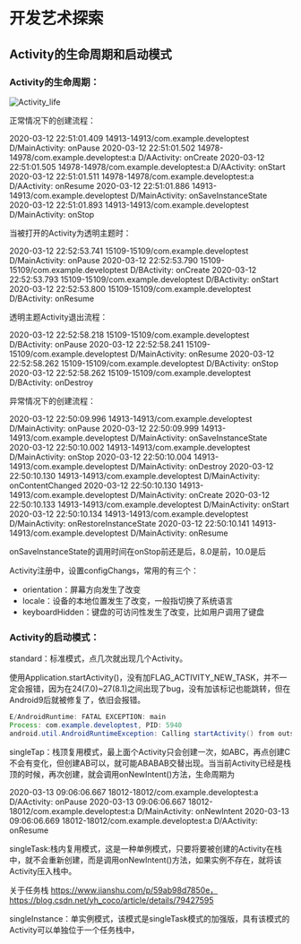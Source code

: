# 开发艺术探索

## Activity的生命周期和启动模式

### Activity的生命周期：

![Activity_life](C:\Users\TKW\Desktop\note\开发艺术探索_pic\Activity_life.png)

正常情况下的创建流程：

2020-03-12 22:51:01.409 14913-14913/com.example.developtest D/MainActivity: onPause
2020-03-12 22:51:01.502 14978-14978/com.example.developtest:a D/AActivity: onCreate
2020-03-12 22:51:01.505 14978-14978/com.example.developtest:a D/AActivity: onStart
2020-03-12 22:51:01.511 14978-14978/com.example.developtest:a D/AActivity: onResume
2020-03-12 22:51:01.886 14913-14913/com.example.developtest D/MainActivity: onSaveInstanceState
2020-03-12 22:51:01.893 14913-14913/com.example.developtest D/MainActivity: onStop

当被打开的Activity为透明主题时：

2020-03-12 22:52:53.741 15109-15109/com.example.developtest D/MainActivity: onPause
2020-03-12 22:52:53.790 15109-15109/com.example.developtest D/BActivity: onCreate
2020-03-12 22:52:53.793 15109-15109/com.example.developtest D/BActivity: onStart
2020-03-12 22:52:53.800 15109-15109/com.example.developtest D/BActivity: onResume

透明主题Activity退出流程：

2020-03-12 22:52:58.218 15109-15109/com.example.developtest D/BActivity: onPause
2020-03-12 22:52:58.241 15109-15109/com.example.developtest D/MainActivity: onResume
2020-03-12 22:52:58.262 15109-15109/com.example.developtest D/BActivity: onStop
2020-03-12 22:52:58.262 15109-15109/com.example.developtest D/BActivity: onDestroy

异常情况下的创建流程：

2020-03-12 22:50:09.996 14913-14913/com.example.developtest D/MainActivity: onPause
2020-03-12 22:50:09.999 14913-14913/com.example.developtest D/MainActivity: onSaveInstanceState
2020-03-12 22:50:10.002 14913-14913/com.example.developtest D/MainActivity: onStop
2020-03-12 22:50:10.004 14913-14913/com.example.developtest D/MainActivity: onDestroy
2020-03-12 22:50:10.130 14913-14913/com.example.developtest D/MainActivity: onContentChanged
2020-03-12 22:50:10.130 14913-14913/com.example.developtest D/MainActivity: onCreate
2020-03-12 22:50:10.133 14913-14913/com.example.developtest D/MainActivity: onStart
2020-03-12 22:50:10.134 14913-14913/com.example.developtest D/MainActivity: onRestoreInstanceState
2020-03-12 22:50:10.141 14913-14913/com.example.developtest D/MainActivity: onResume

onSaveInstanceState的调用时间在onStop前还是后，8.0是前，10.0是后

Activity注册中，设置configChangs，常用的有三个：

- orientation：屏幕方向发生了改变
- locale：设备的本地位置发生了改变，一般指切换了系统语言
- keyboardHidden：键盘的可访问性发生了改变，比如用户调用了键盘

### Activity的启动模式：

standard：标准模式，点几次就出现几个Activity。

使用Application.startActivity()，没有加FLAG_ACTIVITY_NEW_TASK，并不一定会报错，因为在24(7.0)~27(8.1)之间出现了bug，没有加该标记也能跳转，但在Android9后就被修复了，依旧会报错。

```java
E/AndroidRuntime: FATAL EXCEPTION: main
Process: com.example.developtest, PID: 5940
android.util.AndroidRuntimeException: Calling startActivity() from outside of an Activity context requires the FLAG_ACTIVITY_NEW_TASK flag. Is this really what you want?
```

singleTap：栈顶复用模式，最上面个Activity只会创建一次，如ABC，再点创建C不会有变化，但创建AB可以，就可能ABABAB交替出现。当当前Activity已经是栈顶的时候，再次创建，就会调用onNewIntent()方法，生命周期为

2020-03-13 09:06:06.667 18012-18012/com.example.developtest:a D/AActivity: onPause
2020-03-13 09:06:06.667 18012-18012/com.example.developtest:a D/MainActivity: onNewIntent
2020-03-13 09:06:06.669 18012-18012/com.example.developtest:a D/AActivity: onResume

singleTask:栈内复用模式，这是一种单例模式，只要将要被创建的Activity在栈中，就不会重新创建，而是调用onNewIntent()方法，如果实例不存在，就将该Activity压入栈中。

关于任务栈 https://www.jianshu.com/p/59ab98d7850e，https://blog.csdn.net/yh_coco/article/details/79427595

singleInstance：单实例模式，该模式是singleTask模式的加强版，具有该模式的Activity可以单独位于一个任务栈中，

